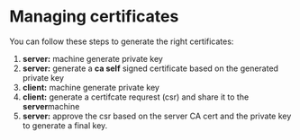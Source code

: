 # Managing certificates
You can follow these steps to generate the right certificates:
1. **server:** machine generate private key
2. **server:** generate a **ca self** signed certificate based on the generated private key 
3. **client:** machine generate private key
4. **client:** generate a certifcate requrest (csr) and share it to the **server**machine
5. **server:** approve the csr based on the server CA cert and the private key to generate a final key.